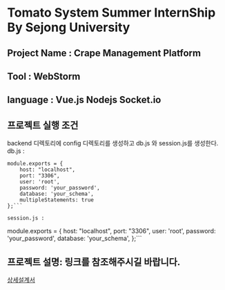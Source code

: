 # Tomato System Summer InternShip By Sejong University

## Project Name : Crape Management Platform

## Tool : WebStorm

## language : Vue.js Nodejs Socket.io

## 프로젝트 실행 조건
backend 디렉토리에 config 디렉토리를 생성하고 db.js 와 session.js를 생성한다.
db.js :
```
module.exports = {
    host: "localhost",
    port: "3306",
    user: 'root',
    password: 'your_password',
    database: 'your_schema',
    multipleStatements: true
};```

session.js :
```
module.exports = {
    host: "localhost",
    port: "3306",
    user: 'root',
    password: 'your_password',
    database: 'your_schema',
};```


## 프로젝트 설명: 링크를 참조해주시길 바랍니다.
[상세설계서](https://drive.google.com/file/d/1obZt3bh0eePaTd50aWkTj2NEREBQZLPj/view?usp=sharing)
